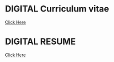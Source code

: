 # DIGITAL Curriculum vitae



<a href="http://127.0.0.1:5500/INDEX.HTML">Click Here</a>



# DIGITAL RESUME

<a href="RESUME.pdf">Click Here</a>

